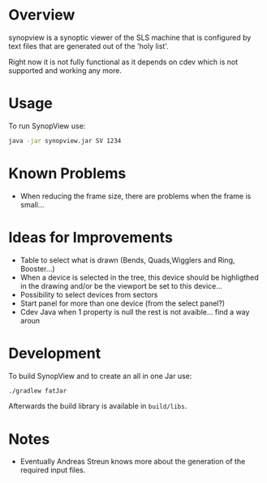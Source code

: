 # Overview
synopview is a synoptic viewer of the SLS machine that is configured by text files that are generated out of the 'holy list'.

Right now it is not fully functional as it depends on cdev which is not supported and working any more.


# Usage

To run SynopView use:

```bash
java -jar synopview.jar SV 1234
```							 

# Known Problems
* When reducing the frame size, there are problems when the frame is small...

# Ideas for Improvements
* Table to select what is drawn (Bends, Quads,Wigglers and Ring, Booster...)
* When a device is selected in the tree, this device should be highligthed in the drawing
  and/or be the viewport be set to this device...
* Possibility to select devices from sectors
* Start panel for more than one device  (from the select panel?)
* Cdev Java when 1 property is null the rest is not avaible... find a way aroun


# Development
To build SynopView and to create an all in one Jar use:

```bash
./gradlew fatJar
```

Afterwards the build library is available in `build/libs`.

# Notes
* Eventually Andreas Streun knows more about the generation of the required input files.
